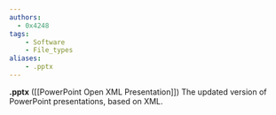```yaml
---
authors:
  - 0x4248
tags:
    - Software
    - File_types
aliases:
    - .pptx
---
```

**.pptx** ([[PowerPoint Open XML Presentation]]) The updated version of PowerPoint presentations, based on XML.
